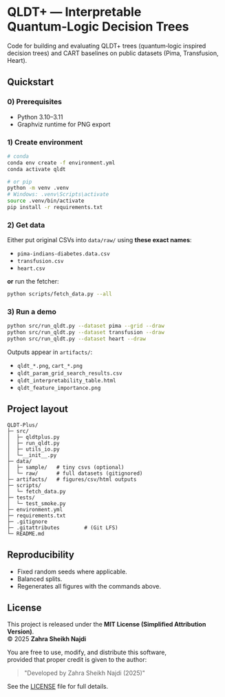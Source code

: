 # QLDT+ — Interpretable Quantum‑Logic Decision Trees

Code for building and evaluating QLDT+ trees (quantum‑logic inspired decision trees) and CART baselines on public datasets (Pima, Transfusion, Heart).

## Quickstart

### 0) Prerequisites
- Python 3.10–3.11
- Graphviz runtime for PNG export

### 1) Create environment
```bash
# conda
conda env create -f environment.yml
conda activate qldt

# or pip
python -m venv .venv
# Windows: .venv\Scripts\activate
source .venv/bin/activate
pip install -r requirements.txt
```

### 2) Get data
Either put original CSVs into `data/raw/` using **these exact names**:
- `pima-indians-diabetes.data.csv`
- `transfusion.csv`
- `heart.csv`

**or** run the fetcher:
```bash
python scripts/fetch_data.py --all
```

### 3) Run a demo
```bash
python src/run_qldt.py --dataset pima --grid --draw
python src/run_qldt.py --dataset transfusion --draw
python src/run_qldt.py --dataset heart --draw
```

Outputs appear in `artifacts/`:
- `qldt_*.png`, `cart_*.png`
- `qldt_param_grid_search_results.csv`
- `qldt_interpretability_table.html`
- `qldt_feature_importance.png`

## Project layout
```
QLDT-Plus/
├─ src/
│  ├─ qldtplus.py
│  ├─ run_qldt.py
│  ├─ utils_io.py
│  └─__init__.py
├─ data/
│  ├─ sample/   # tiny csvs (optional)
│  └─ raw/      # full datasets (gitignored)
├─ artifacts/   # figures/csv/html outputs
├─ scripts/
│  └─ fetch_data.py
├─ tests/
│  └─ test_smoke.py
├─ environment.yml
├─ requirements.txt
├─ .gitignore
├─ .gitattributes        # (Git LFS)
└─ README.md
```

## Reproducibility
- Fixed random seeds where applicable.
- Balanced splits.
- Regenerates all figures with the commands above.

## License
This project is released under the **MIT License (Simplified Attribution Version)**.  
© 2025 **Zahra Sheikh Najdi**

You are free to use, modify, and distribute this software,  
provided that proper credit is given to the author:

> "Developed by Zahra Sheikh Najdi (2025)"

See the [LICENSE](./LICENSE) file for full details.

